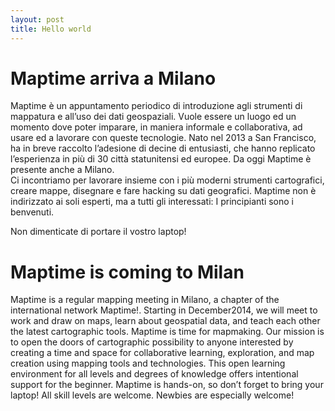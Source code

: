 ```yaml
---
layout: post
title: Hello world
---
```


# Maptime arriva a Milano

Maptime è un appuntamento periodico di introduzione agli strumenti di mappatura e all’uso dei dati geospaziali. Vuole essere un luogo ed un momento dove poter imparare, in maniera informale e collaborativa, ad usare ed a lavorare con queste tecnologie. Nato nel 2013 a San Francisco, ha in breve raccolto l’adesione di decine di entusiasti, che hanno replicato l’esperienza in più di 30 città statunitensi ed europee. Da oggi Maptime è presente anche a Milano.  
Ci incontriamo per lavorare insieme con i più moderni strumenti cartografici, creare mappe, disegnare e fare hacking su dati geografici. Maptime non è indirizzato ai soli esperti, ma a tutti gli interessati: I principianti sono i benvenuti.  

Non dimenticate di portare il vostro laptop!

# Maptime is coming to Milan

Maptime is a regular mapping meeting in Milano, a chapter of the international network Maptime!. Starting in December2014, we will meet to work and draw on maps, learn about geospatial data, and teach each other the latest cartographic tools. Maptime is time for mapmaking. Our mission is to open the doors of cartographic possibility to anyone interested by creating a time and space for collaborative learning, exploration, and map creation using mapping tools and technologies. This open learning environment for all levels and degrees of knowledge offers intentional support for the beginner. Maptime is hands-on, so don’t forget to bring your laptop! All skill levels are welcome. Newbies are especially welcome!